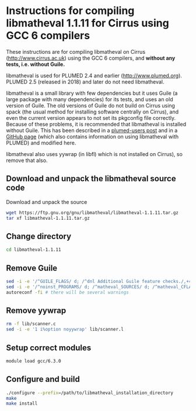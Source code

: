 Instructions for compiling libmatheval 1.1.11 for Cirrus using GCC 6 compilers
==========================================================================

These instructions are for compiling libmatheval on Cirrus
(http://www.cirrus.ac.uk) using the GCC 6 compilers, and **without any
tests, i.e. without Guile.**

libmatheval is used for PLUMED 2.4 and earlier
(http://www.plumed.org).  PLUMED 2.5 (released in 2018) and later do
not need libmatheval.

libmatheval is a small library with few dependencies but it uses Guile
(a large package with many dependencies) for its tests, and uses an
old version of Guile.  The old versions of Guile do not build on
Cirrus using spack (the usual method for installing software centrally
on Cirrus), and even the current version appears to not set its
pkgconfig file correctly.  Because of these problems, it is
recommended that libmatheval is installed without Guile.  This has
been described in a [plumed-users
post](https://groups.google.com/forum/#!topic/plumed-users/Zr21oQULcY0)
and in a [GitHub
page](https://github.com/UWPRG/Plumed/blob/master/compile_plumed_gromacs_matheval.md)
(which also contains information on using libmatheval with PLUMED) and
modified here.

libmatheval also uses yywrap (in libfl) which is not installed on
Cirrus), so remove that also.


Download and unpack the libmatheval source code
-------------------------------------------

Download and unpack the source

```bash
wget https://ftp.gnu.org/gnu/libmatheval/libmatheval-1.1.11.tar.gz
tar xf libmatheval-1.1.11.tar.gz
```

Change directory
----------------

```bash
cd libmatheval-1.1.11
```

Remove Guile
------------

```bash
sed -i -e '/^GUILE_FLAGS/ d; /^dnl Additional Guile feature checks./,+4 d' configure.in
sed -i -e '/^noinst_PROGRAMS/ d; /^matheval_SOURCES/ d; /^matheval_CFLAGS/ d; /^matheval_LDADD/ d; /^matheval_LDFLAGS/ d' tests/Makefile.am
autoreconf -fi # there will be several warnings
```

Remove yywrap
-------------

```bash
rm -f lib/scanner.c
sed -i -e '1 i%option noyywrap' lib/scanner.l
```

Setup correct modules
---------------------

```bash
module load gcc/6.3.0 
```

Configure and build
-------------------

```bash
./configure --prefix=/path/to/libmatheval_installation_directory
make
make install
```

